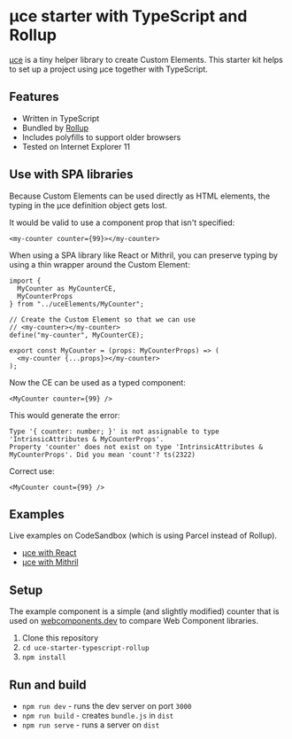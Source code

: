 # µce starter with TypeScript and Rollup

[µce](https://github.com/WebReflection/uce) is a tiny helper library to create Custom Elements. This starter kit helps to set up a project using µce together with TypeScript.

## Features 

* Written in TypeScript
* Bundled by [Rollup](https://rollupjs.org/)
* Includes polyfills to support older browsers
* Tested on Internet Explorer 11


## Use with SPA libraries

Because Custom Elements can be used directly as HTML elements, the typing in the µce definition object gets lost.

It would be valid to use a component prop that isn't specified:

```tsx
<my-counter counter={99}></my-counter>
```

When using a SPA library like React or Mithril, you can preserve typing by using a thin wrapper around the Custom Element:

```tsx
import {
  MyCounter as MyCounterCE,
  MyCounterProps
} from "../uceElements/MyCounter";

// Create the Custom Element so that we can use
// <my-counter></my-counter>
define("my-counter", MyCounterCE);

export const MyCounter = (props: MyCounterProps) => (
  <my-counter {...props}></my-counter>
);
```

Now the CE can be used as a typed component:

```tsx
<MyCounter counter={99} />
```

This would generate the error:

```
Type '{ counter: number; }' is not assignable to type 'IntrinsicAttributes & MyCounterProps'.
Property 'counter' does not exist on type 'IntrinsicAttributes & MyCounterProps'. Did you mean 'count'? ts(2322)
```

Correct use:

```tsx
<MyCounter count={99} />
```

## Examples

Live examples on CodeSandbox (which is using Parcel instead of Rollup).


*  [µce with React](https://codesandbox.io/s/uce-with-react-and-typescript-45sbf)
*  [µce with Mithril](https://codesandbox.io/s/uce-with-mithril-and-typescript-4lhbk)


## Setup

The example component is a simple (and slightly modified) counter that is used on [webcomponents.dev](https://webcomponents.dev/blog/all-the-ways-to-make-a-web-component/) to compare Web Component libraries.

1. Clone this repository
1. `cd uce-starter-typescript-rollup`
1. `npm install`

## Run and build

* `npm run dev` - runs the dev server on port `3000`
* `npm run build` - creates `bundle.js` in `dist`
* `npm run serve` - runs a server on `dist`
